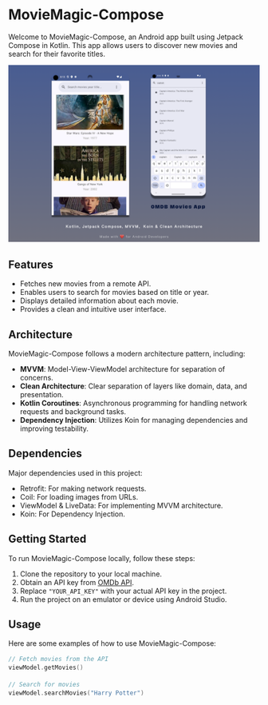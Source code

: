 # MovieMagic-Compose
Welcome to MovieMagic-Compose, an Android app built using Jetpack Compose in Kotlin. This app allows users to discover new movies and search for their favorite titles.


![Screenshot 1](https://github.com/jasprit/MovieMagic/blob/main/screenshot-1.png)

## Features

- Fetches new movies from a remote API.
- Enables users to search for movies based on title or year.
- Displays detailed information about each movie.
- Provides a clean and intuitive user interface.

## Architecture

MovieMagic-Compose follows a modern architecture pattern, including:
- **MVVM**: Model-View-ViewModel architecture for separation of concerns.
- **Clean Architecture**: Clear separation of layers like domain, data, and presentation.
- **Kotlin Coroutines**: Asynchronous programming for handling network requests and background tasks.
- **Dependency Injection**: Utilizes Koin for managing dependencies and improving testability.

## Dependencies

Major dependencies used in this project:
- Retrofit: For making network requests.
- Coil: For loading images from URLs.
- ViewModel & LiveData: For implementing MVVM architecture.
- Koin: For Dependency Injection.

## Getting Started

To run MovieMagic-Compose locally, follow these steps:
1. Clone the repository to your local machine.
2. Obtain an API key from [OMDb API](http://www.omdbapi.com/apikey.aspx).
3. Replace `"YOUR_API_KEY"` with your actual API key in the project.
4. Run the project on an emulator or device using Android Studio.

## Usage

Here are some examples of how to use MovieMagic-Compose:
```kotlin
// Fetch movies from the API
viewModel.getMovies()

// Search for movies
viewModel.searchMovies("Harry Potter")
